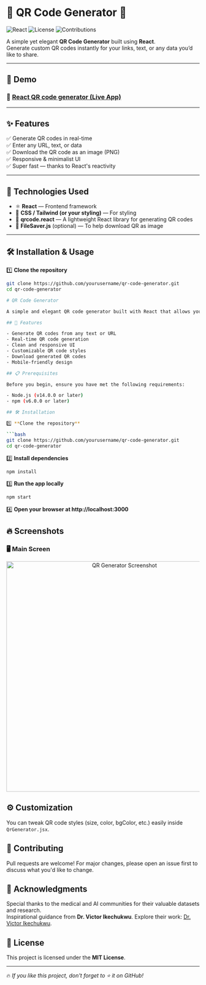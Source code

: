 # 🚀 QR Code Generator 📱

![React](https://img.shields.io/badge/React-2025-blue?logo=react&style=flat)
![License](https://img.shields.io/badge/license-MIT-green)
![Contributions](https://img.shields.io/badge/contributions-welcome-orange)

A simple yet elegant **QR Code Generator** built using **React**.  
Generate custom QR codes instantly for your links, text, or any data you’d like to share.

---

## 📸 Demo

### 🔗 [React QR code generator (Live App)](https://claude.ai/public/artifacts/d45e6e0d-2bfd-4f7b-98b3-3a40b7392758?fullscreen=true)

---

## ✨ Features

✅ Generate QR codes in real-time  
✅ Enter any URL, text, or data  
✅ Download the QR code as an image (PNG)  
✅ Responsive & minimalist UI  
✅ Super fast — thanks to React's reactivity

---

## 🚀 Technologies Used

- ⚛ **React** — Frontend framework
- 🎨 **CSS / Tailwind (or your styling)** — For styling
- 🔗 **qrcode.react** — A lightweight React library for generating QR codes
- 💾 **FileSaver.js** (optional) — To help download QR as image

---

## 🛠 Installation & Usage

1️⃣ **Clone the repository**

```bash
git clone https://github.com/yourusername/qr-code-generator.git
cd qr-code-generator

# QR Code Generator

A simple and elegant QR code generator built with React that allows you to create QR codes instantly.

## 🚀 Features

- Generate QR codes from any text or URL
- Real-time QR code generation
- Clean and responsive UI
- Customizable QR code styles
- Download generated QR codes
- Mobile-friendly design

## 📋 Prerequisites

Before you begin, ensure you have met the following requirements:

- Node.js (v14.0.0 or later)
- npm (v6.0.0 or later)

## 🛠️ Installation

1️⃣ **Clone the repository**

```bash
git clone https://github.com/yourusername/qr-code-generator.git
cd qr-code-generator
```

2️⃣ **Install dependencies**

```bash
npm install
```

3️⃣ **Run the app locally**

```bash
npm start
```

4️⃣ **Open your browser at http://localhost:3000**

## 🔥 Screenshots

### 🖥️ Main Screen

<div align="center">
  <img src="./assets/screenshot.png" alt="QR Generator Screenshot" width="600"/>
</div>


## ⚙️ Customization

You can tweak QR code styles (size, color, bgColor, etc.) easily inside `QrGenerator.jsx`.

## 🤝 Contributing

Pull requests are welcome! For major changes, please open an issue first to discuss what you'd like to change.

## 🤝 **Acknowledgments**
Special thanks to the medical and AI communities for their valuable datasets and research.  
Inspirational guidance from **Dr. Victor Ikechukwu**. Explore their work: [Dr. Victor Ikechukwu](https://github.com/Victor-Ikechukwu). 


## 📜 License
This project is licensed under the **MIT License**.

---
🔥 *If you like this project, don't forget to ⭐ it on GitHub!*
